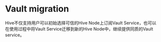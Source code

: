 # Vault migration

Hive不仅支持用户可以初始选择可信的Hive Node上订阅Vault Service，也可以在使用过程中将Vault Service迁移到新的Hive Node中，继续提供同质的Vault service。
